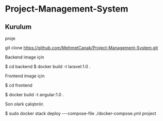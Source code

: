 # Project-Management-System

## Kurulum

proje 

git clone  https://github.com/MehmetCanak/Project-Management-System.git

Backend image için 

$ cd backend
$ docker build -t laravel:1.0 .

Frontend image için

$ cd frontend

$ docker build -t angular:1.0 .

Son olark çalıştırılır.

$ sudo docker stack deploy ---compose-file ./docker-compose.yml project